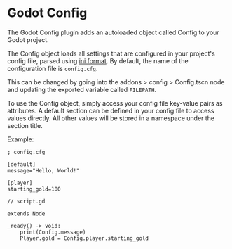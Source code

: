 # Godot Config

The Godot Config plugin adds an autoloaded object called Config to your Godot project.

The Config object loads all settings that are configured in your project's config file, parsed using [ini format](https://en.wikipedia.org/wiki/INI_file). By default, the name of the configuration file is `config.cfg`.

This can be changed by going into the addons > config > Config.tscn node and updating the exported variable called `FILEPATH`.

To use the Config object, simply access your config file key-value pairs as attributes. A default section can be defined in your config file to access values directly. All other values will be stored in a namespace under the section title.

Example:

```
; config.cfg

[default]
message="Hello, World!"

[player]
starting_gold=100
```

```
// script.gd

extends Node

_ready() -> void:
    print(Config.message)
    Player.gold = Config.player.starting_gold

```
